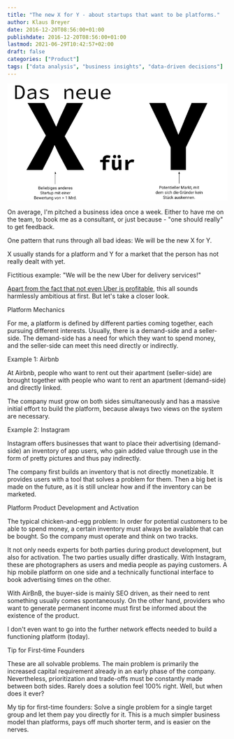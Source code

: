 ```yaml
---
title: "The new X for Y - about startups that want to be platforms."
author: Klaus Breyer
date: 2016-12-20T08:56:00+01:00
publishdate: 2016-12-20T08:56:00+01:00
lastmod: 2021-06-29T10:42:57+02:00
draft: false
categories: ["Product"]
tags: ["data analysis", "business insights", "data-driven decisions"]
---
```


![](2016-12-20-Plattformen-1.png)

On average, I'm pitched a business idea once a week. Either to have me on the team, to book me as a consultant, or just because - "one should really" to get feedback.

One pattern that runs through all bad ideas: We will be the new X for Y.

X usually stands for a platform and Y for a market that the person has not really dealt with yet.

Fictitious example: "We will be the new Uber for delivery services!"

[Apart from the fact that not even Uber is profitable](http://mobilbranche.de/2016/12/uber-wachstumskurs-mio), this all sounds harmlessly ambitious at first. But let's take a closer look.

Platform Mechanics

For me, a platform is defined by different parties coming together, each pursuing different interests. Usually, there is a demand-side and a seller-side. The demand-side has a need for which they want to spend money, and the seller-side can meet this need directly or indirectly.

Example 1: Airbnb

At Airbnb, people who want to rent out their apartment (seller-side) are brought together with people who want to rent an apartment (demand-side) and directly linked.

The company must grow on both sides simultaneously and has a massive initial effort to build the platform, because always two views on the system are necessary.

Example 2: Instagram

Instagram offers businesses that want to place their advertising (demand-side) an inventory of app users, who gain added value through use in the form of pretty pictures and thus pay indirectly.

The company first builds an inventory that is not directly monetizable. It provides users with a tool that solves a problem for them. Then a big bet is made on the future, as it is still unclear how and if the inventory can be marketed.

Platform Product Development and Activation

The typical chicken-and-egg problem: In order for potential customers to be able to spend money, a certain inventory must always be available that can be bought. So the company must operate and think on two tracks.

It not only needs experts for both parties during product development, but also for activation. The two parties usually differ drastically. With Instagram, these are photographers as users and media people as paying customers. A hip mobile platform on one side and a technically functional interface to book advertising times on the other.

With AirBnB, the buyer-side is mainly SEO driven, as their need to rent something usually comes spontaneously. On the other hand, providers who want to generate permanent income must first be informed about the existence of the product.

I don't even want to go into the further network effects needed to build a functioning platform (today).

Tip for First-time Founders

These are all solvable problems. The main problem is primarily the increased capital requirement already in an early phase of the company. Nevertheless, prioritization and trade-offs must be constantly made between both sides. Rarely does a solution feel 100% right. Well, but when does it ever?

My tip for first-time founders: Solve a single problem for a single target group and let them pay you directly for it. This is a much simpler business model than platforms, pays off much shorter term, and is easier on the nerves.
